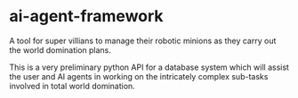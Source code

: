 # ai-agent-framework
A tool for super villians to manage their robotic minions as they carry out the world domination plans. 


This is a very preliminary python API for a database system which will assist the user and AI agents in working on the intricately complex sub-tasks involved in total world domination. 
